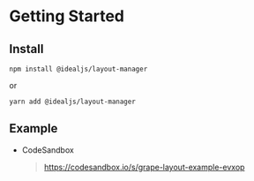 # Getting Started

## Install

```
npm install @idealjs/layout-manager
```
or
```
yarn add @idealjs/layout-manager
```

## Example

- CodeSandbox
    > https://codesandbox.io/s/grape-layout-example-evxop
